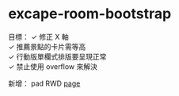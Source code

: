 # excape-room-bootstrap
目標：
✓ 修正 X 軸
<br>
✓ 推薦景點的卡片需等高
<br>
✓ 行動版單欄式排版要呈現正常
<br>
✓ 禁止使用 overflow 來解決
<br>


新增：
pad RWD
[page](https://irenelee18.github.io/excape-room-bootstrap/)
